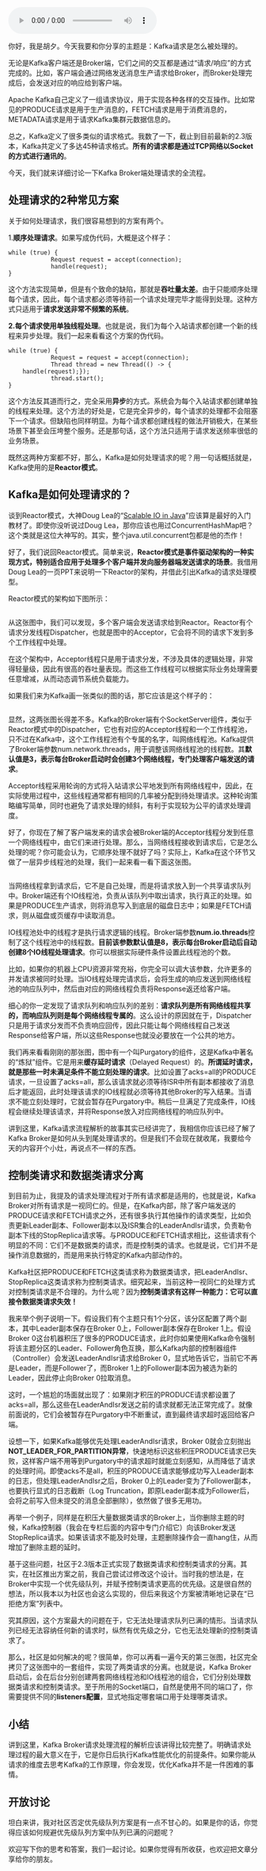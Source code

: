 <audio title="24 _ 请求是怎么被处理的？" src="https://static001.geekbang.org/resource/audio/17/92/1738291bf0d6d80e191ae3d2748cbc92.mp3" controls="controls"></audio> 
<p>你好，我是胡夕。今天我要和你分享的主题是：Kafka请求是怎么被处理的。</p><p>无论是Kafka客户端还是Broker端，它们之间的交互都是通过“请求/响应”的方式完成的。比如，客户端会通过网络发送消息生产请求给Broker，而Broker处理完成后，会发送对应的响应给到客户端。</p><p>Apache Kafka自己定义了一组请求协议，用于实现各种各样的交互操作。比如常见的PRODUCE请求是用于生产消息的，FETCH请求是用于消费消息的，METADATA请求是用于请求Kafka集群元数据信息的。</p><p>总之，Kafka定义了很多类似的请求格式。我数了一下，截止到目前最新的2.3版本，Kafka共定义了多达45种请求格式。<strong>所有的请求都是通过TCP网络以Socket的方式进行通讯的</strong>。</p><p>今天，我们就来详细讨论一下Kafka Broker端处理请求的全流程。</p><h2>处理请求的2种常见方案</h2><p>关于如何处理请求，我们很容易想到的方案有两个。</p><p>1.<strong>顺序处理请求</strong>。如果写成伪代码，大概是这个样子：</p><pre><code>while (true) {
            Request request = accept(connection);
            handle(request);
}
</code></pre><p>这个方法实现简单，但是有个致命的缺陷，那就是<strong>吞吐量太差</strong>。由于只能顺序处理每个请求，因此，每个请求都必须等待前一个请求处理完毕才能得到处理。这种方式只适用于<strong>请求发送非常不频繁的系统</strong>。</p><!-- [[[read_end]]] --><p><strong>2.每个请求使用单独线程处理</strong>。也就是说，我们为每个入站请求都创建一个新的线程来异步处理。我们一起来看看这个方案的伪代码。</p><pre><code>while (true) {
            Request = request = accept(connection);
            Thread thread = new Thread(() -&gt; {
	handle(request);});
            thread.start();
}
</code></pre><p>这个方法反其道而行之，完全采用<strong>异步</strong>的方式。系统会为每个入站请求都创建单独的线程来处理。这个方法的好处是，它是完全异步的，每个请求的处理都不会阻塞下一个请求。但缺陷也同样明显。为每个请求都创建线程的做法开销极大，在某些场景下甚至会压垮整个服务。还是那句话，这个方法只适用于请求发送频率很低的业务场景。</p><p>既然这两种方案都不好，那么，Kafka是如何处理请求的呢？用一句话概括就是，Kafka使用的是<strong>Reactor模式</strong>。</p><h2>Kafka是如何处理请求的？</h2><p>谈到Reactor模式，大神Doug Lea的“<a href="http://gee.cs.oswego.edu/dl/cpjslides/nio.pdf">Scalable IO in Java</a>”应该算是最好的入门教材了。即使你没听说过Doug Lea，那你应该也用过ConcurrentHashMap吧？这个类就是这位大神写的。其实，整个java.util.concurrent包都是他的杰作！</p><p>好了，我们说回Reactor模式。简单来说，<strong>Reactor模式是事件驱动架构的一种实现方式，特别适合应用于处理多个客户端并发向服务器端发送请求的场景</strong>。我借用Doug Lea的一页PPT来说明一下Reactor的架构，并借此引出Kafka的请求处理模型。</p><p>Reactor模式的架构如下图所示：</p><p><img src="https://static001.geekbang.org/resource/image/5b/3c/5bf8e3e8d35d1ac62yydb092700b683c.jpg?wh=3770*1801" alt=""></p><p>从这张图中，我们可以发现，多个客户端会发送请求给到Reactor。Reactor有个请求分发线程Dispatcher，也就是图中的Acceptor，它会将不同的请求下发到多个工作线程中处理。</p><p>在这个架构中，Acceptor线程只是用于请求分发，不涉及具体的逻辑处理，非常得轻量级，因此有很高的吞吐量表现。而这些工作线程可以根据实际业务处理需要任意增减，从而动态调节系统负载能力。</p><p>如果我们来为Kafka画一张类似的图的话，那它应该是这个样子的：</p><p><img src="https://static001.geekbang.org/resource/image/b3/81/b3yy7c6ca1c6244f3f9d2268209a9081.jpg?wh=3618*1716" alt=""></p><p>显然，这两张图长得差不多。Kafka的Broker端有个SocketServer组件，类似于Reactor模式中的Dispatcher，它也有对应的Acceptor线程和一个工作线程池，只不过在Kafka中，这个工作线程池有个专属的名字，叫网络线程池。Kafka提供了Broker端参数num.network.threads，用于调整该网络线程池的线程数。其<strong>默认值是3，表示每台Broker启动时会创建3个网络线程，专门处理客户端发送的请求</strong>。</p><p>Acceptor线程采用轮询的方式将入站请求公平地发到所有网络线程中，因此，在实际使用过程中，这些线程通常都有相同的几率被分配到待处理请求。这种轮询策略编写简单，同时也避免了请求处理的倾斜，有利于实现较为公平的请求处理调度。</p><p>好了，你现在了解了客户端发来的请求会被Broker端的Acceptor线程分发到任意一个网络线程中，由它们来进行处理。那么，当网络线程接收到请求后，它是怎么处理的呢？你可能会认为，它顺序处理不就好了吗？实际上，Kafka在这个环节又做了一层异步线程池的处理，我们一起来看一看下面这张图。</p><p><img src="https://static001.geekbang.org/resource/image/41/95/41e0a69ed649f9c5yyea390edcd79a95.jpg?wh=3537*2088" alt=""></p><p>当网络线程拿到请求后，它不是自己处理，而是将请求放入到一个共享请求队列中。Broker端还有个IO线程池，负责从该队列中取出请求，执行真正的处理。如果是PRODUCE生产请求，则将消息写入到底层的磁盘日志中；如果是FETCH请求，则从磁盘或页缓存中读取消息。</p><p>IO线程池处中的线程才是执行请求逻辑的线程。Broker端参数<strong>num.io.threads</strong>控制了这个线程池中的线程数。<strong>目前该参数默认值是8，表示每台Broker启动后自动创建8个IO线程处理请求</strong>。你可以根据实际硬件条件设置此线程池的个数。</p><p>比如，如果你的机器上CPU资源非常充裕，你完全可以调大该参数，允许更多的并发请求被同时处理。当IO线程处理完请求后，会将生成的响应发送到网络线程池的响应队列中，然后由对应的网络线程负责将Response返还给客户端。</p><p>细心的你一定发现了请求队列和响应队列的差别：<strong>请求队列是所有网络线程共享的，而响应队列则是每个网络线程专属的</strong>。这么设计的原因就在于，Dispatcher只是用于请求分发而不负责响应回传，因此只能让每个网络线程自己发送Response给客户端，所以这些Response也就没必要放在一个公共的地方。</p><p>我们再来看看刚刚的那张图，图中有一个叫Purgatory的组件，这是Kafka中著名的“炼狱”组件。它是用来<strong>缓存延时请求</strong>（Delayed Request）的。<strong>所谓延时请求，就是那些一时未满足条件不能立刻处理的请求</strong>。比如设置了acks=all的PRODUCE请求，一旦设置了acks=all，那么该请求就必须等待ISR中所有副本都接收了消息后才能返回，此时处理该请求的IO线程就必须等待其他Broker的写入结果。当请求不能立刻处理时，它就会暂存在Purgatory中。稍后一旦满足了完成条件，IO线程会继续处理该请求，并将Response放入对应网络线程的响应队列中。</p><p>讲到这里，Kafka请求流程解析的故事其实已经讲完了，我相信你应该已经了解了Kafka Broker是如何从头到尾处理请求的。但是我们不会现在就收尾，我要给今天的内容开个小灶，再说点不一样的东西。</p><h2>控制类请求和数据类请求分离</h2><p>到目前为止，我提及的请求处理流程对于所有请求都是适用的，也就是说，Kafka Broker对所有请求是一视同仁的。但是，在Kafka内部，除了客户端发送的PRODUCE请求和FETCH请求之外，还有很多执行其他操作的请求类型，比如负责更新Leader副本、Follower副本以及ISR集合的LeaderAndIsr请求，负责勒令副本下线的StopReplica请求等。与PRODUCE和FETCH请求相比，这些请求有个明显的不同：它们不是数据类的请求，而是控制类的请求。也就是说，它们并不是操作消息数据的，而是用来执行特定的Kafka内部动作的。</p><p>Kafka社区把PRODUCE和FETCH这类请求称为数据类请求，把LeaderAndIsr、StopReplica这类请求称为控制类请求。细究起来，当前这种一视同仁的处理方式对控制类请求是不合理的。为什么呢？因为<strong>控制类请求有这样一种能力：它可以直接令数据类请求失效！</strong></p><p>我来举个例子说明一下。假设我们有个主题只有1个分区，该分区配置了两个副本，其中Leader副本保存在Broker 0上，Follower副本保存在Broker 1上。假设Broker 0这台机器积压了很多的PRODUCE请求，此时你如果使用Kafka命令强制将该主题分区的Leader、Follower角色互换，那么Kafka内部的控制器组件（Controller）会发送LeaderAndIsr请求给Broker 0，显式地告诉它，当前它不再是Leader，而是Follower了，而Broker 1上的Follower副本因为被选为新的Leader，因此停止向Broker 0拉取消息。</p><p>这时，一个尴尬的场面就出现了：如果刚才积压的PRODUCE请求都设置了acks=all，那么这些在LeaderAndIsr发送之前的请求就都无法正常完成了。就像前面说的，它们会被暂存在Purgatory中不断重试，直到最终请求超时返回给客户端。</p><p>设想一下，如果Kafka能够优先处理LeaderAndIsr请求，Broker 0就会立刻抛出<strong>NOT_LEADER_FOR_PARTITION异常</strong>，快速地标识这些积压PRODUCE请求已失败，这样客户端不用等到Purgatory中的请求超时就能立刻感知，从而降低了请求的处理时间。即使acks不是all，积压的PRODUCE请求能够成功写入Leader副本的日志，但处理LeaderAndIsr之后，Broker 0上的Leader变为了Follower副本，也要执行显式的日志截断（Log Truncation，即原Leader副本成为Follower后，会将之前写入但未提交的消息全部删除），依然做了很多无用功。</p><p>再举一个例子，同样是在积压大量数据类请求的Broker上，当你删除主题的时候，Kafka控制器（我会在专栏后面的内容中专门介绍它）向该Broker发送StopReplica请求。如果该请求不能及时处理，主题删除操作会一直hang住，从而增加了删除主题的延时。</p><p>基于这些问题，社区于2.3版本正式实现了数据类请求和控制类请求的分离。其实，在社区推出方案之前，我自己尝试过修改这个设计。当时我的想法是，在Broker中实现一个优先级队列，并赋予控制类请求更高的优先级。这是很自然的想法，所以我本以为社区也会这么实现的，但后来我这个方案被清晰地记录在“已拒绝方案”列表中。</p><p>究其原因，这个方案最大的问题在于，它无法处理请求队列已满的情形。当请求队列已经无法容纳任何新的请求时，纵然有优先级之分，它也无法处理新的控制类请求了。</p><p>那么，社区是如何解决的呢？很简单，你可以再看一遍今天的第三张图，社区完全拷贝了这张图中的一套组件，实现了两类请求的分离。也就是说，Kafka Broker启动后，会在后台分别创建两套网络线程池和IO线程池的组合，它们分别处理数据类请求和控制类请求。至于所用的Socket端口，自然是使用不同的端口了，你需要提供不同的<strong>listeners配置</strong>，显式地指定哪套端口用于处理哪类请求。</p><h2>小结</h2><p>讲到这里，Kafka Broker请求处理流程的解析应该讲得比较完整了。明确请求处理过程的最大意义在于，它是你日后执行Kafka性能优化的前提条件。如果你能从请求的维度去思考Kafka的工作原理，你会发现，优化Kafka并不是一件困难的事情。</p><h2>开放讨论</h2><p>坦白来讲，我对社区否定优先级队列方案是有一点不甘心的。如果是你的话，你觉得应该如何规避优先级队列方案中队列已满的问题呢？</p><p>欢迎写下你的思考和答案，我们一起讨论。如果你觉得有所收获，也欢迎把文章分享给你的朋友。</p>